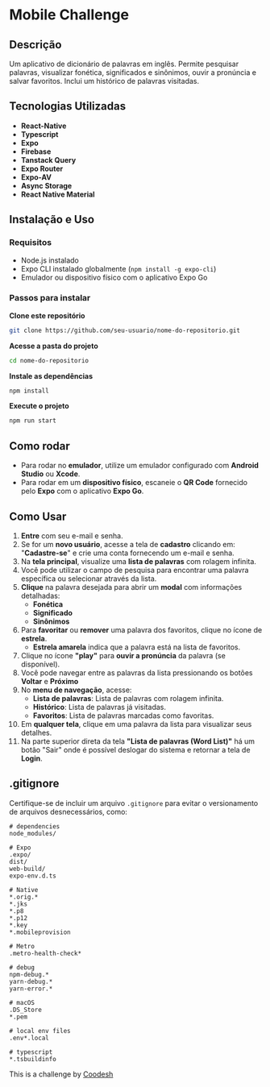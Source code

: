 # Mobile Challenge

## Descrição
Um aplicativo de dicionário de palavras em inglês. Permite pesquisar palavras, visualizar fonética, significados e sinônimos, ouvir a pronúncia e salvar favoritos. Inclui um histórico de palavras visitadas.

## Tecnologias Utilizadas
- **React-Native**
- **Typescript**
- **Expo**
- **Firebase**
- **Tanstack Query**
- **Expo Router**
- **Expo-AV**
- **Async Storage**
- **React Native Material**

## Instalação e Uso

### Requisitos
- Node.js instalado
- Expo CLI instalado globalmente (`npm install -g expo-cli`)
- Emulador ou dispositivo físico com o aplicativo Expo Go

### Passos para instalar

**Clone este repositório**
```sh
git clone https://github.com/seu-usuario/nome-do-repositorio.git
```

**Acesse a pasta do projeto**
```sh
cd nome-do-repositorio
```

**Instale as dependências**
```sh
npm install
```

**Execute o projeto**
```sh
npm run start
```

## Como rodar
- Para rodar no **emulador**, utilize um emulador configurado com **Android Studio** ou **Xcode**.
- Para rodar em um **dispositivo físico**, escaneie o **QR Code** fornecido pelo **Expo** com o aplicativo **Expo Go**.

## Como Usar
1. **Entre** com seu e-mail e senha.
2. Se for um **novo usuário**, acesse a tela de **cadastro** clicando em: "**Cadastre-se**" e crie uma conta fornecendo um e-mail e senha.
3. Na **tela principal**, visualize uma **lista de palavras** com rolagem infinita.
4. Você pode utilizar o campo de pesquisa para encontrar uma palavra específica ou selecionar através da lista.
5. **Clique** na palavra desejada para abrir um **modal** com informações detalhadas:
   - **Fonética**
   - **Significado**
   - **Sinônimos**
6. Para **favoritar** ou **remover** uma palavra dos favoritos, clique no ícone de **estrela**.
   - **Estrela amarela** indica que a palavra está na lista de favoritos.
7. Clique no ícone **"play"** para **ouvir a pronúncia** da palavra (se disponível).
8.  Você pode navegar entre as palavras da lista pressionando os botões **Voltar** e **Próximo**
9. No **menu de navegação**, acesse:
   - **Lista de palavras**: Lista de palavras com rolagem infinita.
   - **Histórico**: Lista de palavras já visitadas.
   - **Favoritos**: Lista de palavras marcadas como favoritas.
10. Em **qualquer tela**, clique em uma palavra da lista para visualizar seus detalhes.
11. Na parte superior direta da tela **"Lista de palavras (Word List)"** há um botão "Sair" onde é possível deslogar do sistema e retornar a tela de **Login**.

## .gitignore
Certifique-se de incluir um arquivo `.gitignore` para evitar o versionamento de arquivos desnecessários, como:

```
# dependencies
node_modules/

# Expo
.expo/
dist/
web-build/
expo-env.d.ts

# Native
*.orig.*
*.jks
*.p8
*.p12
*.key
*.mobileprovision

# Metro
.metro-health-check*

# debug
npm-debug.*
yarn-debug.*
yarn-error.*

# macOS
.DS_Store
*.pem

# local env files
.env*.local

# typescript
*.tsbuildinfo
```

This is a challenge by [Coodesh](https://coodesh.com/)
